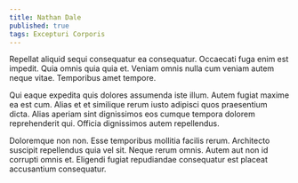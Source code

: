 ```yaml
---
title: Nathan Dale
published: true
tags: Excepturi Corporis
---
```


Repellat aliquid sequi consequatur ea consequatur. Occaecati fuga enim est impedit. Quia omnis quia quia et. Veniam omnis nulla cum veniam autem neque vitae. Temporibus amet tempore.

Qui eaque expedita quis dolores assumenda iste illum. Autem fugiat maxime ea est cum. Alias et et similique rerum iusto adipisci quos praesentium dicta. Alias aperiam sint dignissimos eos cumque tempora dolorem reprehenderit qui. Officia dignissimos autem repellendus.

Doloremque non non. Esse temporibus mollitia facilis rerum. Architecto suscipit repellendus quia vel sit. Neque rerum omnis. Autem aut non id corrupti omnis et. Eligendi fugiat repudiandae consequatur est placeat accusantium consequatur.